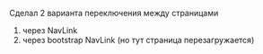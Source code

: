 Сделал 2 варианта переключения между страницами 

1) через NavLink 
2) через bootstrap NavLink (но тут страница перезагружается) 